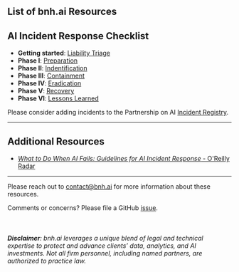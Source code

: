 ## List of bnh.ai Resources

## AI Incident Response Checklist

* **Getting started**: [Liability Triage](bnh.ai-AI-IR-Checklist-Liability-Triage.pdf)
* **Phase I**: [Preparation]()
* **Phase II**: [Indentification]()
* **Phase III**: [Containment]()
* **Phase IV**: [Eradication]()
* **Phase V**: [Recovery]()
* **Phase VI**: [Lessons Learned]()


Please consider adding incidents to the Partnership on AI [Incident Registry](http://aiid.partnershiponai.org/).

***

## Additional Resources

* [*What to Do When AI Fails: Guidelines for AI Incident Response* - O'Reilly Radar](https://www.oreilly.com/radar/what-to-do-when-ai-fails/)

***

Please reach out to [contact@bnh.ai](mailto:contact@bnh.ai) for more information about these resources.


Comments or concerns? Please file a GitHub [issue](https://github.com/bnh-ai/resources/issues/new).
<br>
<br>
<br>
<br>
<i><b>Disclaimer</b>: bnh.ai leverages a unique blend of legal and technical expertise to protect and advance clients’ data, analytics, and AI investments. Not all firm personnel, including named partners, are authorized to practice law.</i> 

